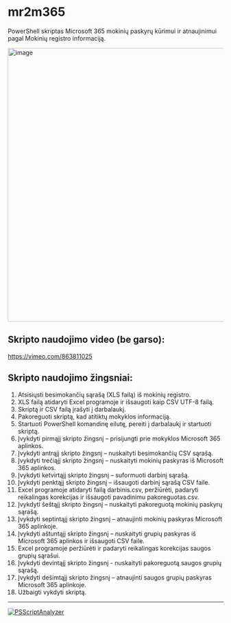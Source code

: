 # mr2m365
PowerShell skriptas Microsoft 365 mokinių paskyrų kūrimui ir atnaujinimui pagal Mokinių registro informaciją.

<img width="636" alt="image" src="https://github.com/SarunasKo/mr2m365/assets/51089218/10c516ea-137e-40bf-87d3-c94ec9b5b4e6">

## Skripto naudojimo video (be garso): 
https://vimeo.com/863811025

## Skripto naudojimo žingsniai:
1. Atsisiųsti besimokančių sąrašą (XLS failą) iš mokinių registro.
2. XLS failą atidaryti Excel programoje ir išsaugoti kaip CSV UTF-8 failą.
3. Skriptą ir CSV failą įrašyti į darbalaukį.
4. Pakoreguoti skriptą, kad atitiktų mokyklos informaciją.
5. Startuoti PowerShell komandinę eilutę, pereiti į darbalaukį ir startuoti skriptą.
6. Įvykdyti pirmąjį skripto žingsnį – prisijungti prie mokyklos Microsoft 365 aplinkos.
7. Įvykdyti antrąjį skripto žingsnį – nuskaityti besimokančių CSV sąrašą.
8. Įvykdyti trečiąjį skripto žingsnį – nuskaityti mokinių paskyras iš Microsoft 365 aplinkos.
9. Įvykdyti ketvirtąjį skripto žingsnį – suformuoti darbinį sąrašą.
10. Įvykdyti penktąjį skripto žingsnį – išsaugoti darbinį sąrašą CSV faile.
11. Excel programoje atidaryti failą darbinis.csv, peržiūrėti, padaryti reikalingas korekcijas ir išsaugoti pavadinimu pakoreguotas.csv.
12. Įvykdyti šeštąjį skripto žingsnį – nuskaityti pakoreguotą mokinių paskyrų sąrašą.
13. Įvykdyti septintąjį skripto žingsnį – atnaujinti mokinių paskyras Microsoft 365 aplinkoje.
14. Įvykdyti aštuntąjį skripto žingsnį – nuskaityti grupių paskyras iš Microsoft 365 aplinkos ir išsaugoti CSV faile.
15. Excel programoje peržiūrėti ir padaryti reikalingas korekcijas saugos grupių sąrašui.
16. Įvykdyti devintąjį skripto žingsnį - nuskaityti pakoreguotą saugos grupių sąrašą.
17. Įvykdyti dešimtąjį skripto žingsnį – atnaujinti saugos grupių paskyras Microsoft 365 aplinkoje.
18. Užbaigti vykdyti skriptą.

---
[![PSScriptAnalyzer](https://github.com/SarunasKo/mr2m365/actions/workflows/powershell.yml/badge.svg)](https://github.com/SarunasKo/mr2m365/actions/workflows/powershell.yml)
